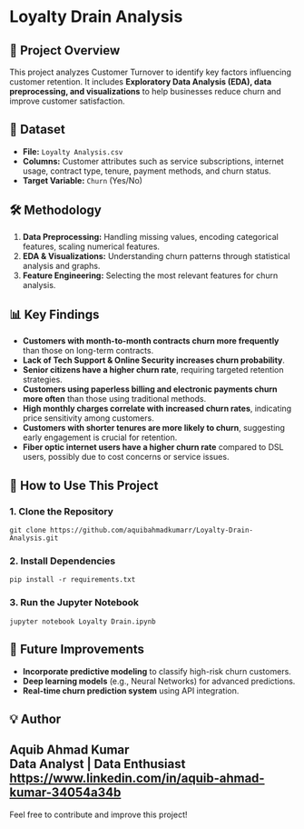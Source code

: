 # Loyalty Drain Analysis

## 📌 Project Overview
This project analyzes Customer Turnover to identify key factors influencing customer retention. It includes **Exploratory Data Analysis (EDA), data preprocessing, and visualizations** to help businesses reduce churn and improve customer satisfaction.

## 📂 Dataset
- **File:** `Loyalty Analysis.csv`
- **Columns:** Customer attributes such as service subscriptions, internet usage, contract type, tenure, payment methods, and churn status.
- **Target Variable:** `Churn` (Yes/No)

## 🛠 Methodology
1. **Data Preprocessing:** Handling missing values, encoding categorical features, scaling numerical features.
2. **EDA & Visualizations:** Understanding churn patterns through statistical analysis and graphs.
3. **Feature Engineering:** Selecting the most relevant features for churn analysis.

## 📊 Key Findings
- **Customers with month-to-month contracts churn more frequently** than those on long-term contracts.
- **Lack of Tech Support & Online Security increases churn probability**.
- **Senior citizens have a higher churn rate**, requiring targeted retention strategies.
- **Customers using paperless billing and electronic payments churn more often** than those using traditional methods.
- **High monthly charges correlate with increased churn rates**, indicating price sensitivity among customers.
- **Customers with shorter tenures are more likely to churn**, suggesting early engagement is crucial for retention.
- **Fiber optic internet users have a higher churn rate** compared to DSL users, possibly due to cost concerns or service issues.

## 🚀 How to Use This Project
### **1. Clone the Repository**
```
git clone https://github.com/aquibahmadkumarr/Loyalty-Drain-Analysis.git

```

### **2. Install Dependencies**
```
pip install -r requirements.txt
```

### **3. Run the Jupyter Notebook**
```
jupyter notebook Loyalty Drain.ipynb
```

## 📌 Future Improvements
- **Incorporate predictive modeling** to classify high-risk churn customers.
- **Deep learning models** (e.g., Neural Networks) for advanced predictions.
- **Real-time churn prediction system** using API integration.

## 💡 Author
**Aquib Ahmad Kumar**  
Data Analyst | Data Enthusiast  
https://www.linkedin.com/in/aquib-ahmad-kumar-34054a34b
---
Feel free to contribute and improve this project!

